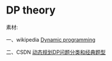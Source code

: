 # DP theory

素材:

一、wikipedia [Dynamic programming](https://en.wikipedia.org/wiki/Dynamic_programming) 

二、CSDN [动态规划DP问题分类和经典题型](https://blog.csdn.net/u010398493/article/details/52809957)

